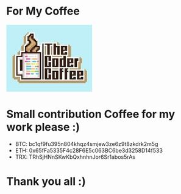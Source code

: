 # For My Coffee
![Coffe.jpg](https://github.com/KURO-CODE/For-My-Coffee/blob/main/images%20(1).jpg)

# Small contribution Coffee for my work please :) 

+ BTC: bc1qf9fu395n804khqz4smjew3ze6z9t8zkdrk2m5g
+ ETH: 0x65fFa5335F4c28F6E5c063BC6be3d3258D14f533
+ TRX: TRhSjHNnSKwKbQxhnhnJor6Sr1abos5rAs

# Thank you all :) 
